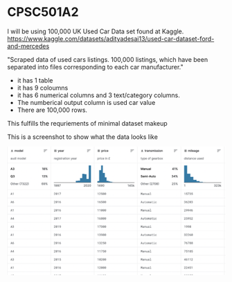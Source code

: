 # CPSC501A2

I will be using 100,000 UK Used Car Data set found at Kaggle.
https://www.kaggle.com/datasets/adityadesai13/used-car-dataset-ford-and-mercedes

"Scraped data of used cars listings. 100,000 listings, which have been separated into files corresponding to each car manufacturer."

- it has 1 table
- it has 9 coloumns
- it has 6 numerical columns and 3 text/category columns.
- The numberical output column is used car value
- There are 100,000 rows.

This fulfills the requriements of minimal dataset makeup

This is a screenshot to show what the data looks like

![Alt text](/participation/data_screenshot.png?raw=true)



